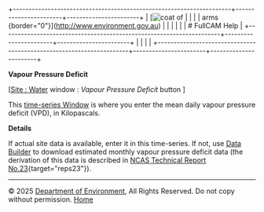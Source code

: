 +---------------------------------------------------------------------+-----------------------+-----------------------+
| [![coat of                                                          |                       | [](index.htm)         |
| arms](imgs/coa_env.png){border="0"}](http://www.environment.gov.au) |                       |                       |
|                                                                     |                       | # FullCAM Help        |
+---------------------------------------------------------------------+-----------------------+-----------------------+
|                                                                     |                       |                       |
+---------------------------------------------------------------------+-----------------------+-----------------------+

**Vapour Pressure Deficit**

\[[Site : Water](12_Site_Water.htm) window : *Vapour Pressure Deficit*
button \]

This [time-series Window](135_time-series%20window.htm) is where you
enter the mean daily vapour pressure deficit (VPD), in Kilopascals.

**Details**

If actual site data is available, enter it in this time-series. If not,
use [Data Builder](132_Data%20Builder.htm) to download estimated monthly
vapour pressure deficit data (the derivation of this data is described
in [NCAS Technical Report
No.23](reps/TR23%20Developing%20a%20National%20Forest%20Productivity%20Model.pdf){target="reps23"}).

------------------------------------------------------------------------

© 2025 [Department of
Environment](http://www.environment.gov.au "Department of Environment"),
All Rights Reserved. Do not copy without permission.
[Home](index.htm "help index")
